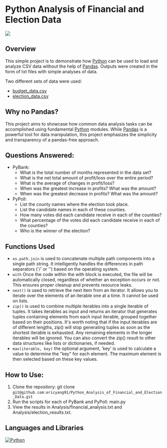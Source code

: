 # Python Analysis of Financial and Election Data

<img src="https://www.fortworthtexas.gov/files/assets/public/news/images/city-news-elections-graphic.jpg?dimension=pageimage&w=480">

## Overview

This simple project is to demonstrate how [Python](https://www.python.org/) can be used to load and analyze CSV data without the help of [Pandas](https://pandas.pydata.org/). Outputs were created in the form of txt files with simple analyses of data.

Two different sets of data were used:

- [budget_data.csv](https://github.com/ericyang91/Python_Analysis_of_Financial_and_Election_Data/blob/main/PyBank/Resources/budget_data.csv) 
- [election_data.csv](https://github.com/ericyang91/Python_Analysis_of_Financial_and_Election_Data/blob/main/PyPoll/Resources/election_data.csv)

## Why no Pandas?

This project aims to showcase how common data analysis tasks can be accomplished using fundamental [Python](https://www.python.org/) modules. While [Pandas](https://pandas.pydata.org/) is a powerful tool for data manipulation, this project emphasizes the simplicity and transparency of a pandas-free approach.

## Questions Answered:

- PyBank:
  - What is the total number of months represented in the data set?
  - What is the net total amount of profit/loss over the entire period?
  - What is the average of changes in profit/loss?
  - When was the greatest increase in profits? What was the amount?
  - When was the greatest decrease in profits? What was the amount?
 - PyPoll:
   - List the county names where the election took place.
   - List the candidate names in each of these counties.
   - How many votes did each candidate receive in each of the counties?
   - What percentage of the votes did each candidate receive in each of the counties?
   - Who is the winner of the election?

## Functions Used

- `os.path.join` is used to concatenate multiple path components into a single path string. It intelligently handles the differences in path separators ('/' or '') based on the operating system.
- `with` Once the code within the with block is executed, the file will be automatically closed, regardless of whether an exception occurs or not. This ensures proper cleanup and prevents resource leaks.
- `next()` is used to retrieve the next item from an iterator. It allows you to iterate over the elements of an iterable one at a time. It cannot be used on lists.
- `zip()` is used to combine multiple iterables into a single iterable of tuples. It takes iterables as input and returns an iterator that generates tuples containing elements from each input iterable, grouped together based on their positions. It's worth noting that if the input iterables are of different lengths, zip() will stop generating tuples as soon as the shortest iterable is exhausted. Any remaining elements in the longer iterables will be ignored. You can also convert the zip() result to other data structures like lists or dictionaries, if needed.
- `max(iterable, key)` the optional argument, 'key' is used to calculate a value to determine the "key" for each element. The maximum element is then selected based on these key values.

## How to Use:

1. Clone the repository: git clone ``git@github.com:ericyang91/Python_Analysis_of_Financial_and_Election_Data.git``
2. Run the scripts for each of PyBank and PyPoll: main.py
3. View the results in Analysis/financial_analysis.txt and Analysis/election_results.txt.


## Languages and Libraries

[![Python](https://img.shields.io/badge/Python-3.x-blue.svg)](https://www.python.org/)
